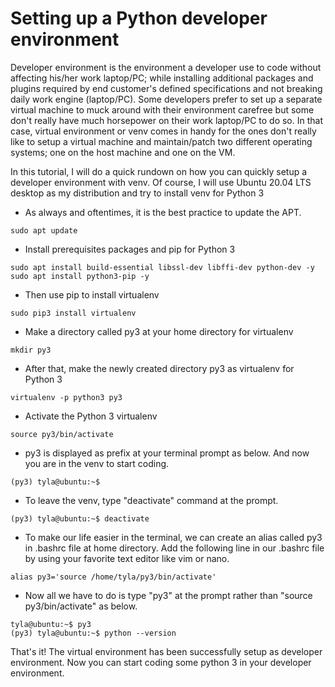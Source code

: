 # Setting up a Python developer environment

Developer environment is the environment a developer use to code without affecting his/her work laptop/PC; while installing additional packages and plugins required by end customer's defined specifications and not breaking daily work engine \(laptop/PC\). Some developers prefer to set up a separate virtual machine to muck around with their environment carefree but some don't really have much horsepower on their work laptop/PC to do so. In that case, virtual environment or venv comes in handy for the ones don't really like to setup a virtual machine and maintain/patch two different operating systems; one on the host machine and one on the VM. 

In this tutorial, I will do a quick rundown on how you can quickly setup a developer environment with venv. Of course, I will use Ubuntu 20.04 LTS desktop as my distribution and try to install venv for Python 3

* As always and oftentimes, it is the best practice to update the APT.  

```text
sudo apt update
```

* Install prerequisites packages and pip for Python 3

```text
sudo apt install build-essential libssl-dev libffi-dev python-dev -y
sudo apt install python3-pip -y
```

* Then use pip to install virtualenv

```text
sudo pip3 install virtualenv 
```

* Make a directory called py3 at your home directory for virtualenv

```text
mkdir py3
```

* After that, make the newly created directory py3 as virtualenv for Python 3

```text
virtualenv -p python3 py3
```

* Activate the Python 3 virtualenv

```text
source py3/bin/activate 
```

* py3 is displayed as prefix at your terminal prompt as below. And now you are in the venv to start coding.

```text
(py3) tyla@ubuntu:~$ 
```

* To leave the venv, type "deactivate" command at the prompt.

```text
(py3) tyla@ubuntu:~$ deactivate
```

* To make our life easier in the terminal, we can create an alias called py3 in .bashrc file at home directory. Add the following line in our .bashrc file by using your favorite text editor like vim or nano.

```text
alias py3='source /home/tyla/py3/bin/activate'
```

* Now all we have to do is type "py3" at the prompt rather than "source py3/bin/activate" as below.

```text
tyla@ubuntu:~$ py3
(py3) tyla@ubuntu:~$ python --version
```

That's it! The virtual environment has been successfully setup as developer environment. Now you can start coding some python 3 in your developer environment. 

